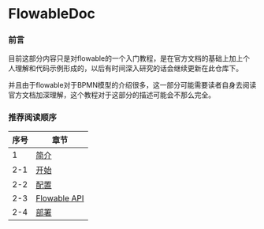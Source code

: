 # FlowableDoc

### 前言

目前这部分内容只是对flowable的一个入门教程，是在官方文档的基础上加上个人理解和代码示例形成的，以后有时间深入研究的话会继续更新在此仓库下。

并且由于flowable对于BPMN模型的介绍很多，这一部分可能需要读者自身去阅读官方文档加深理解，这个教程对于这部分的描述可能会不那么完全。

### 推荐阅读顺序

|序号|章节|
|-|-|
|1|[简介](https://github.com/FadeDemo/FlowableDoc/blob/main/doc/%E7%AE%80%E4%BB%8B.md)|
|2-1|[开始](https://github.com/FadeDemo/FlowableDoc/blob/main/doc/BPMN/%E5%BC%80%E5%A7%8B.md)|
|2-2|[配置](https://github.com/FadeDemo/FlowableDoc/blob/main/doc/BPMN/%E9%85%8D%E7%BD%AE.md)|
|2-3|[Flowable API](https://github.com/FadeDemo/FlowableDoc/blob/main/doc/BPMN/Flowable-API.md)|
|2-4|[部署](https://github.com/FadeDemo/FlowableDoc/blob/main/doc/BPMN/%E9%83%A8%E7%BD%B2.md)|
